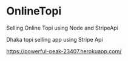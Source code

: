 # OnlineTopi
Selling Online Topi using Node and StripeApi

Dhaka topi selling app using Stripe Api

https://powerful-peak-23407.herokuapp.com/
